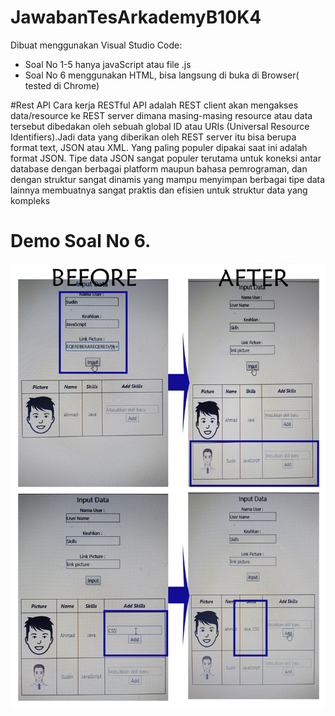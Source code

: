 # JawabanTesArkademyB10K4
Dibuat menggunakan Visual Studio Code:
 - Soal No 1-5 hanya javaScript atau file .js
 - Soal No 6 menggunakan HTML, bisa langsung di buka di Browser( tested di Chrome)
 

#Rest API
Cara kerja RESTful API adalah REST client akan mengakses data/resource ke REST server dimana masing-masing resource atau data tersebut dibedakan oleh sebuah global ID atau URIs (Universal Resource Identifiers).Jadi data yang diberikan oleh REST server itu bisa berupa format text, JSON atau XML. Yang paling populer dipakai saat ini adalah format JSON. Tipe data JSON sangat populer terutama untuk koneksi antar database dengan berbagai platform maupun bahasa pemrograman, dan dengan struktur sangat dinamis yang mampu menyimpan berbagai tipe data lainnya membuatnya sangat praktis dan efisien untuk struktur data yang kompleks

# Demo Soal No 6.
![alt text](https://github.com/4fiqri/JawabanTesArkademyB10K4/blob/master/Before-After.jpg)
